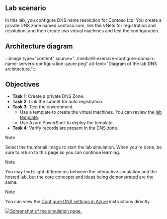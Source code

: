## Lab scenario

In this lab, you configure DNS name resolution for Contoso Ltd. You create a private DNS zone named contoso.com, link the VNets for registration and resolution, and then create two virtual machines and test the configuration.

## Architecture diagram

:::image type="content" source="../media/6-exercise-configure-domain-name-servers-configuration-azure.png" alt-text="Diagram of the lab DNS architecture.":::

## Objectives

- **Task 1**: Create a private DNS Zone.
- **Task 2**: Link the subnet for auto registration.
- **Task 3**: Test the environment. 
  - Use a template to create the virtual machines. You can review the [lab template](https://github.com/MicrosoftLearning/AZ-700-Designing-and-Implementing-Microsoft-Azure-Networking-Solutions/blob/master/Allfiles/Exercises/M01/azuredeploy.json).
  - Use Azure PowerShell to deploy the template.
- **Task 4**: Verify records are present in the DNS zone.

> [!NOTE]
> Select the thumbnail image to start the lab simulation. When you're done, be sure to return to this page so you can continue learning.

> [!NOTE]
>You may find slight differences between the interactive simulation and the hosted lab, but the core concepts and ideas being demonstrated are the same.

> [!NOTE]
> You can view the [Configure DNS settings in Azure](https://microsoftlearning.github.io/AZ-700-Designing-and-Implementing-Microsoft-Azure-Networking-Solutions/Instructions/Exercises/M01-Unit%206%20Configure%20DNS%20settings%20in%20Azure.html) instructions directly. 

[![Screenshot of the simulation page.](../media/simulation-dns-thumbnail.jpg)](https://mslabs.cloudguides.com/guides/AZ-700%20Lab%20Simulation%20-%20Configure%20DNS%20settings%20in%20Azure)

